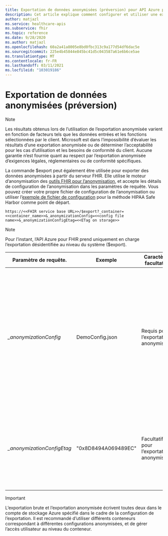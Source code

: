 ```yaml
---
title: Exportation de données anonymisées (préversion) pour API Azure pour FHIR
description: Cet article explique comment configurer et utiliser une exportation anonymisée
author: matjazl
ms.service: healthcare-apis
ms.subservice: fhir
ms.topic: reference
ms.date: 9/28/2020
ms.author: matjazl
ms.openlocfilehash: 60a2a41a8005e8bd0fbc313c9a177d54df6dac5e
ms.sourcegitcommit: 225e4b45844e845bc41d5c043587a61e6b6ce5ae
ms.translationtype: MT
ms.contentlocale: fr-FR
ms.lasthandoff: 03/11/2021
ms.locfileid: "103019186"
---
```

# <a name="exporting-de-identified-data-preview"></a>Exportation de données anonymisées (préversion)

> [!Note] 
> Les résultats obtenus lors de l’utilisation de l’exportation anonymisée varient en fonction de facteurs tels que les données entrées et les fonctions sélectionnées par le client. Microsoft est dans l’impossibilité d’évaluer les résultats d’une exportation anonymisée ou de déterminer l’acceptabilité pour les cas d’utilisation et les besoins de conformité du client. Aucune garantie n’est fournie quant au respect par l’exportation anonymisée d’exigences légales, réglementaires ou de conformité spécifiques.

La commande $export peut également être utilisée pour exporter des données anonymisées à partir du serveur FHIR. Elle utilise le moteur d’anonymisation des [outils FHIR pour l’anonymisation](https://github.com/microsoft/FHIR-Tools-for-Anonymization), et accepte les détails de configuration de l’anonymisation dans les paramètres de requête. Vous pouvez créer votre propre fichier de configuration de l’anonymisation ou utiliser l’[exemple de fichier de configuration](https://github.com/microsoft/FHIR-Tools-for-Anonymization#sample-configuration-file-for-hipaa-safe-harbor-method) pour la méthode HIPAA Safe Harbor comme point de départ. 

 `https://<<FHIR service base URL>>/$export?_container=<<container_name>>&_anonymizationConfig=<<config file name>>&_anonymizationConfigEtag=<<ETag on storage>>`

> [!Note] 
> Pour l’instant, l’API Azure pour FHIR prend uniquement en charge l’exportation désidentifiée au niveau du système ($export).

|Paramètre de requête.            | Exemple |Caractère facultatif| Description|
|---------------------------|---------|-----------|------------|
| _\_anonymizationConfig_   |DemoConfig.json|Requis pour l’exportation anonymisée |Nom du fichier de configuration. Consultez le format du fichier de configuration [ici](https://github.com/microsoft/FHIR-Tools-for-Anonymization#configuration-file-format). Ce fichier doit être conservé à l’intérieur d’un conteneur nommé **anonymisation** au sein du compte de stockage Azure configuré comme emplacement d’exportation. |
| _\_anonymizationConfigEtag_|"0x8D8494A069489EC"|Facultatif pour l’exportation anonymisée|Il s’agit de l’ETag du fichier de configuration. Vous pouvez récupérer l’ETag à l’aide de l’explorateur de stockage Azure à partir de la propriété blob|

> [!IMPORTANT]
> L’exportation brute et l’exportation anonymisée écrivent toutes deux dans le compte de stockage Azure spécifié dans le cadre de la configuration de l’exportation. Il est recommandé d’utiliser différents conteneurs correspondant à différentes configurations anonymisées, et de gérer l’accès utilisateur au niveau du conteneur.